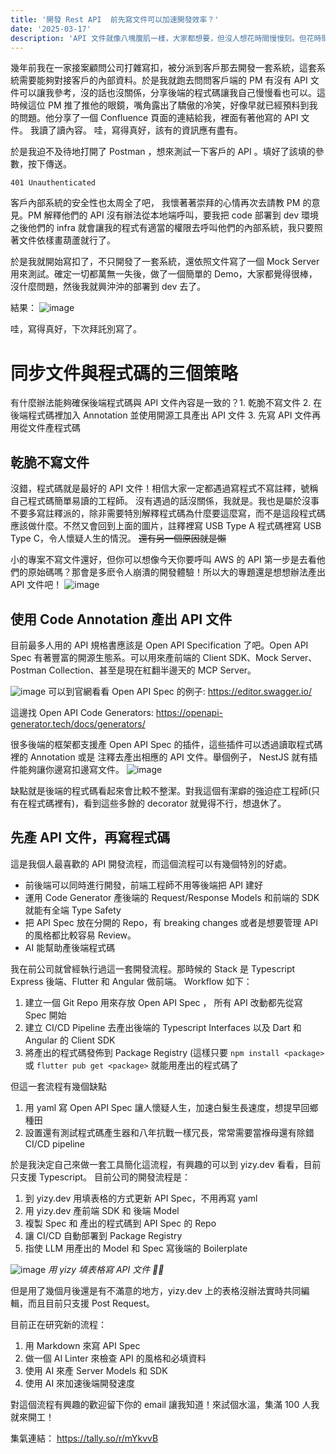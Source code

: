 ```yaml
---
title: '開發 Rest API  前先寫文件可以加速開發效率？'
date: '2025-03-17'
description: 'API 文件就像八塊腹肌一樣，大家都想要，但沒人想花時間慢慢刻。但花時間寫 API 文件，說不定會有意外的驚喜?'
---
```


幾年前我在一家接案顧問公司打雜寫扣，被分派到客戶那去開發一套系統，這套系統需要能夠對接客戶的內部資料。於是我就跑去問問客戶端的 PM 有沒有 API 文件可以讓我參考，沒的話也沒關係，分享後端的程式碼讓我自己慢慢看也可以。這時候這位 PM 推了推他的眼鏡，嘴角露出了驕傲的冷笑，好像早就已經預料到我的問題。他分享了一個 Confluence 頁面的連結給我，裡面有著他寫的 API 文件。 我讀了讀內容。 哇，寫得真好，該有的資訊應有盡有。

於是我迫不及待地打開了 Postman ，想來測試一下客戶的 API 。填好了該填的參數，按下傳送。

`401 Unauthenticated`

客戶內部系統的安全性也太周全了吧， 我懷著著崇拜的心情再次去請教 PM 的意見。PM 解釋他們的 API 沒有辦法從本地端呼叫，要我把 code 部署到 dev 環境之後他們的 infra 就會讓我的程式有適當的權限去呼叫他們的內部系統，我只要照著文件依樣畫葫蘆就行了。

於是我就開始寫扣了，不只開發了一套系統，還依照文件寫了一個 Mock Server 用來測試。確定一切都萬無一失後，做了一個簡單的 Demo，大家都覺得很棒，沒什麼問題，然後我就興沖沖的部署到 dev 去了。

結果：
![image](https://blog.yizy.dev/pm-usb.png)

哇，寫得真好，下次拜託別寫了。

# 同步文件與程式碼的三個策略

有什麼辦法能夠確保後端程式碼與 API 文件內容是一致的？1. 乾脆不寫文件 2. 在後端程式碼裡加入 Annotation 並使用開源工具產出 API 文件 3. 先寫 API 文件再用從文件產程式碼

## 乾脆不寫文件

沒錯，程式碼就是最好的 API 文件！相信大家一定都遇過寫程式不寫註釋，號稱自己程式碼簡單易讀的工程師。 沒有遇過的話沒關係，我就是。我也是屬於沒事不要多寫註釋派的，除非需要特別解釋程式碼為什麼要這麼寫，而不是這段程式碼應該做什麼。不然又會回到上面的圖片，註釋裡寫 USB Type A 程式碼裡寫 USB Type C，令人懷疑人生的情況。 ~~還有另一個原因就是懶~~

小的專案不寫文件還好，但你可以想像今天你要呼叫 AWS 的 API 第一步是去看他們的原始碼嗎？那會是多麽令人崩潰的開發體驗！所以大的專題還是想想辦法產出 API 文件吧！
![image](https://blog.yizy.dev/spiderman.png)

## 使用 Code Annotation 產出 API 文件

目前最多人用的 API 規格書應該是 Open API Specification 了吧。Open API Spec 有著豐富的開源生態系。可以用來產前端的 Client SDK、Mock Server、Postman Collection、甚至是現在紅翻半邊天的 MCP Server。

![image](https://blog.yizy.dev/oapispec.png)
可以到官網看看 Open API Spec 的例子: https://editor.swagger.io/

這邊找 Open API Code Generators: https://openapi-generator.tech/docs/generators/

很多後端的框架都支援產 Open API Spec 的插件，這些插件可以透過讀取程式碼裡的 Annotation 或是 注釋去產出相應的 API 文件。舉個例子， NestJS 就有插件能夠讓你邊寫扣邊寫文件。
![image](https://blog.yizy.dev/nest.png)

缺點就是後端的程式碼看起來會比較不整潔。對我這個有潔癖的強迫症工程師(只有在程式碼裡有)，看到這些多餘的 decorator 就覺得不行，想退休了。

## 先產 API 文件，再寫程式碼

這是我個人最喜歡的 API 開發流程，而這個流程可以有幾個特別的好處。

- 前後端可以同時進行開發，前端工程師不用等後端把 API 建好
- 運用 Code Generator 產後端的 Request/Response Models 和前端的 SDK 就能有全端 Type Safety
- 把 API Spec 放在分開的 Repo，有 breaking changes 或者是想要管理 API 的風格都比較容易 Review。
- AI 能幫助產後端程式碼

我在前公司就曾經執行過這一套開發流程。那時候的 Stack 是 Typescript Express 後端、Flutter 和 Angular 做前端。 Workflow 如下：

1. 建立一個 Git Repo 用來存放 Open API Spec ， 所有 API 改動都先從寫 Spec 開始
2. 建立 CI/CD Pipeline 去產出後端的 Typescript Interfaces 以及 Dart 和 Angular 的 Client SDK
3. 將產出的程式碼發佈到 Package Registry (這樣只要 `npm install <package>` 或 `flutter pub get <package>` 就能用產出的程式碼了

但這一套流程有幾個缺點

1. 用 yaml 寫 Open API Spec 讓人懷疑人生，加速白髮生長速度，想提早回鄉種田
2. 設置還有測試程式碼產生器和八年抗戰一樣冗長，常常需要當褓母還有除錯 CI/CD pipeline

於是我決定自己來做一套工具簡化這流程，有興趣的可以到 yizy.dev 看看，目前只支援 Typescript。
目前公司的開發流程是：

1. 到 yizy.dev 用填表格的方式更新 API Spec，不用再寫 yaml
2. 用 yizy.dev 產前端 SDK 和 後端 Model
3. 複製 Spec 和 產出的程式碼到 API Spec 的 Repo
4. 讓 CI/CD 自動部署到 Package Registry
5. 指使 LLM 用產出的 Model 和 Spec 寫後端的 Boilerplate

![image](https://assets.yizy.dev/spec.png)
_用 yizy 填表格寫 API 文件 ☝🏻_

但是用了幾個月後還是有不滿意的地方，yizy.dev 上的表格沒辦法實時共同編輯，而且目前只支援 Post Request。

目前正在研究新的流程：

1. 用 Markdown 來寫 API Spec
2. 做一個 AI Linter 來檢查 API 的風格和必填資料
3. 使用 AI 來產 Server Models 和 SDK
4. 使用 AI 來加速後端開發速度

對這個流程有興趣的歡迎留下你的 email 讓我知道！來試個水溫，集滿 100 人我就來開工！

集氣連結： https://tally.so/r/mYkvvB
